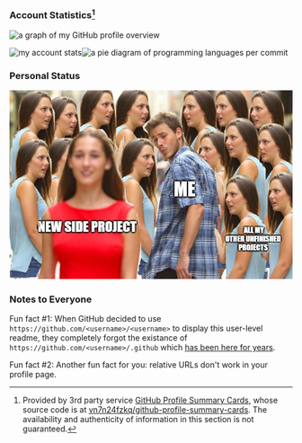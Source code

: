 ### Account Statistics[^1]

![a graph of my GitHub profile overview](http://github-profile-summary-cards.vercel.app/api/cards/profile-details?username=Jamesits&theme=github_dark)

![my account stats](http://github-profile-summary-cards.vercel.app/api/cards/stats?username=Jamesits&theme=github_dark)![a pie diagram of programming languages per commit](http://github-profile-summary-cards.vercel.app/api/cards/repos-per-language?username=Jamesits&theme=github_dark)

### Personal Status

![Fun fact #0: here is a picture that you disabled people will not be able to see because everyone is putting images in their personal readme and nobody cares about accessibility.](https://github.com/Jamesits/Jamesits/raw/master/assets/meme_side_project.jpg)

### Notes to Everyone

Fun fact #1: When GitHub decided to use `https://github.com/<username>/<username>` to display this user-level readme, they completely forgot the existance of `https://github.com/<username>/.github` which [has been here for years](https://docs.github.com/en/github/building-a-strong-community/creating-a-default-community-health-file).

Fun fact #2: Another fun fact for you: relative URLs don't work in your profile page. 

<!-- footnotes -->
[^1]: Provided by 3rd party service [GitHub Profile Summary Cards](https://github-profile-summary-cards.vercel.app), whose source code is at [vn7n24fzkq/github-profile-summary-cards](https://github.com/vn7n24fzkq/github-profile-summary-cards). The availability and authenticity of information in this section is not guaranteed.
